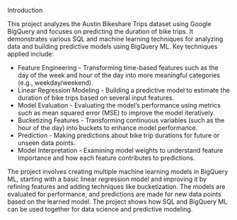 Introduction

This project analyzes the Austin Bikeshare Trips dataset using Google BigQuery and focuses on predicting the duration of bike trips. It demonstrates various SQL and machine learning techniques for analyzing data and building predictive models using BigQuery ML. Key techniques applied include:

- Feature Engineering - Transforming time-based features such as the day of the week and hour of the day into more meaningful categories (e.g., weekday/weekend).
-  Linear Regression Modeling - Building a predictive model to estimate the duration of bike trips based on several input features.
- Model Evaluation - Evaluating the model’s performance using metrics such as mean squared error (MSE) to improve the model iteratively.
- Bucketizing Features - Transforming continuous variables (such as the hour of the day) into buckets to enhance model performance.
- Prediction - Making predictions about bike trip durations for future or unseen data points.
- Model Interpretation - Examining model weights to understand feature importance and how each feature contributes to predictions.

The project involves creating multiple machine learning models in BigQuery ML, starting with a basic linear regression model and improving it by refining features and adding techniques like bucketization. The models are evaluated for performance, and predictions are made for new data points based on the learned model. The project shows how SQL and BigQuery ML can be used together for data science and predictive modeling.

